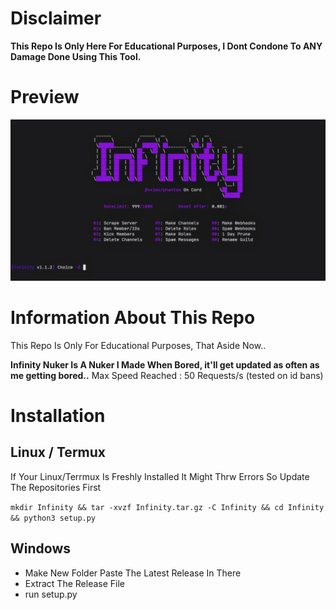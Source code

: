 # Disclaimer
**This Repo Is Only Here For Educational Purposes, I Dont Condone To ANY Damage Done Using This Tool.**

# Preview
![Preview](preview.png)

# Information About This Repo

This Repo Is Only For Educational Purposes, That Aside Now..

**Infinity Nuker Is A Nuker I Made When Bored, it'll get updated as often as me getting bored..**
Max Speed Reached : 50 Requests/s (tested on id bans)

# Installation

## Linux / Termux 
If Your Linux/Terrmux Is Freshly Installed It Might Thrw Errors So Update The Repositories First


```mkdir Infinity && tar -xvzf Infinity.tar.gz -C Infinity && cd Infinity && python3 setup.py```
## Windows 
- Make New Folder Paste The Latest Release In There
- Extract The Release File
- run setup.py

